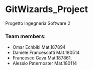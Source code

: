 # GitWizards_Project
Progetto Ingegneria Software 2
### Team members:
* Omar Echbiki Mat.187894
* Daniele Francescatti Mat.180514
* Francesco Gava Mat.187861.
* Alessio Paternoster Mat.180114
